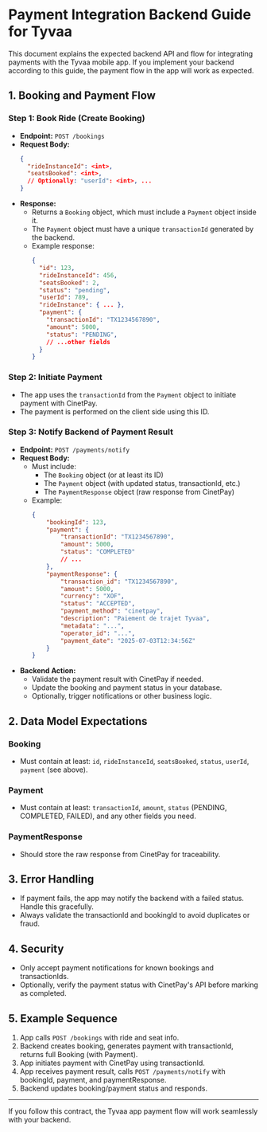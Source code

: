 # Payment Integration Backend Guide for Tyvaa

This document explains the expected backend API and flow for integrating payments with the Tyvaa
mobile app. If you implement your backend according to this guide, the payment flow in the app will
work as expected.

## 1. Booking and Payment Flow

### Step 1: Book Ride (Create Booking)

- **Endpoint:** `POST /bookings`
- **Request Body:**
    ```json
    {
      "rideInstanceId": <int>,
      "seatsBooked": <int>,
      // Optionally: "userId": <int>, ...
    }
    ```
- **Response:**
    - Returns a `Booking` object, which must include a `Payment` object inside it.
    - The `Payment` object must have a unique `transactionId` generated by the backend.
    - Example response:
        ```json
        {
          "id": 123,
          "rideInstanceId": 456,
          "seatsBooked": 2,
          "status": "pending",
          "userId": 789,
          "rideInstance": { ... },
          "payment": {
            "transactionId": "TX1234567890",
            "amount": 5000,
            "status": "PENDING",
            // ...other fields
          }
        }
        ```

### Step 2: Initiate Payment

- The app uses the `transactionId` from the `Payment` object to initiate payment with CinetPay.
- The payment is performed on the client side using this ID.

### Step 3: Notify Backend of Payment Result

- **Endpoint:** `POST /payments/notify`
- **Request Body:**
    - Must include:
        - The `Booking` object (or at least its ID)
        - The `Payment` object (with updated status, transactionId, etc.)
        - The `PaymentResponse` object (raw response from CinetPay)
    - Example:
        ```json
        {
            "bookingId": 123,
            "payment": {
                "transactionId": "TX1234567890",
                "amount": 5000,
                "status": "COMPLETED"
                // ...
            },
            "paymentResponse": {
                "transaction_id": "TX1234567890",
                "amount": 5000,
                "currency": "XOF",
                "status": "ACCEPTED",
                "payment_method": "cinetpay",
                "description": "Paiement de trajet Tyvaa",
                "metadata": "...",
                "operator_id": "...",
                "payment_date": "2025-07-03T12:34:56Z"
            }
        }
        ```
- **Backend Action:**
    - Validate the payment result with CinetPay if needed.
    - Update the booking and payment status in your database.
    - Optionally, trigger notifications or other business logic.

## 2. Data Model Expectations

### Booking

- Must contain at least: `id`, `rideInstanceId`, `seatsBooked`, `status`, `userId`, `payment` (see
  above).

### Payment

- Must contain at least: `transactionId`, `amount`, `status` (PENDING, COMPLETED, FAILED), and any
  other fields you need.

### PaymentResponse

- Should store the raw response from CinetPay for traceability.

## 3. Error Handling

- If payment fails, the app may notify the backend with a failed status. Handle this gracefully.
- Always validate the transactionId and bookingId to avoid duplicates or fraud.

## 4. Security

- Only accept payment notifications for known bookings and transactionIds.
- Optionally, verify the payment status with CinetPay's API before marking as completed.

## 5. Example Sequence

1. App calls `POST /bookings` with ride and seat info.
2. Backend creates booking, generates payment with transactionId, returns full Booking (with
   Payment).
3. App initiates payment with CinetPay using transactionId.
4. App receives payment result, calls `POST /payments/notify` with bookingId, payment, and
   paymentResponse.
5. Backend updates booking/payment status and responds.

---

If you follow this contract, the Tyvaa app payment flow will work seamlessly with your backend.

